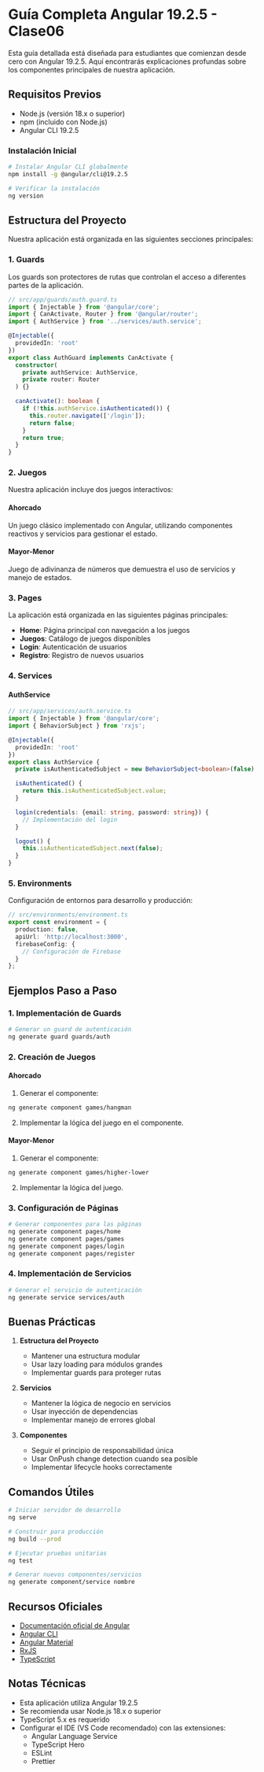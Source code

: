 # Guía Completa Angular 19.2.5 - Clase06

Esta guía detallada está diseñada para estudiantes que comienzan desde cero con Angular 19.2.5. Aquí encontrarás explicaciones profundas sobre los componentes principales de nuestra aplicación.

## Requisitos Previos

- Node.js (versión 18.x o superior)
- npm (incluido con Node.js)
- Angular CLI 19.2.5

### Instalación Inicial

```bash
# Instalar Angular CLI globalmente
npm install -g @angular/cli@19.2.5

# Verificar la instalación
ng version
```

## Estructura del Proyecto

Nuestra aplicación está organizada en las siguientes secciones principales:

### 1. Guards

Los guards son protectores de rutas que controlan el acceso a diferentes partes de la aplicación.

```typescript
// src/app/guards/auth.guard.ts
import { Injectable } from '@angular/core';
import { CanActivate, Router } from '@angular/router';
import { AuthService } from '../services/auth.service';

@Injectable({
  providedIn: 'root'
})
export class AuthGuard implements CanActivate {
  constructor(
    private authService: AuthService,
    private router: Router
  ) {}

  canActivate(): boolean {
    if (!this.authService.isAuthenticated()) {
      this.router.navigate(['/login']);
      return false;
    }
    return true;
  }
}
```

### 2. Juegos

Nuestra aplicación incluye dos juegos interactivos:

#### Ahorcado
Un juego clásico implementado con Angular, utilizando componentes reactivos y servicios para gestionar el estado.

#### Mayor-Menor
Juego de adivinanza de números que demuestra el uso de servicios y manejo de estados.

### 3. Pages

La aplicación está organizada en las siguientes páginas principales:

- **Home**: Página principal con navegación a los juegos
- **Juegos**: Catálogo de juegos disponibles
- **Login**: Autenticación de usuarios
- **Registro**: Registro de nuevos usuarios

### 4. Services

#### AuthService

```typescript
// src/app/services/auth.service.ts
import { Injectable } from '@angular/core';
import { BehaviorSubject } from 'rxjs';

@Injectable({
  providedIn: 'root'
})
export class AuthService {
  private isAuthenticatedSubject = new BehaviorSubject<boolean>(false);

  isAuthenticated() {
    return this.isAuthenticatedSubject.value;
  }

  login(credentials: {email: string, password: string}) {
    // Implementación del login
  }

  logout() {
    this.isAuthenticatedSubject.next(false);
  }
}
```

### 5. Environments

Configuración de entornos para desarrollo y producción:

```typescript
// src/environments/environment.ts
export const environment = {
  production: false,
  apiUrl: 'http://localhost:3000',
  firebaseConfig: {
    // Configuración de Firebase
  }
};
```

## Ejemplos Paso a Paso

### 1. Implementación de Guards

```bash
# Generar un guard de autenticación
ng generate guard guards/auth
```

### 2. Creación de Juegos

#### Ahorcado

1. Generar el componente:
```bash
ng generate component games/hangman
```

2. Implementar la lógica del juego en el componente.

#### Mayor-Menor

1. Generar el componente:
```bash
ng generate component games/higher-lower
```

2. Implementar la lógica del juego.

### 3. Configuración de Páginas

```bash
# Generar componentes para las páginas
ng generate component pages/home
ng generate component pages/games
ng generate component pages/login
ng generate component pages/register
```

### 4. Implementación de Servicios

```bash
# Generar el servicio de autenticación
ng generate service services/auth
```

## Buenas Prácticas

1. **Estructura del Proyecto**
   - Mantener una estructura modular
   - Usar lazy loading para módulos grandes
   - Implementar guards para proteger rutas

2. **Servicios**
   - Mantener la lógica de negocio en servicios
   - Usar inyección de dependencias
   - Implementar manejo de errores global

3. **Componentes**
   - Seguir el principio de responsabilidad única
   - Usar OnPush change detection cuando sea posible
   - Implementar lifecycle hooks correctamente

## Comandos Útiles

```bash
# Iniciar servidor de desarrollo
ng serve

# Construir para producción
ng build --prod

# Ejecutar pruebas unitarias
ng test

# Generar nuevos componentes/servicios
ng generate component/service nombre
```

## Recursos Oficiales

- [Documentación oficial de Angular](https://angular.dev/)
- [Angular CLI](https://angular.dev/tools/cli)
- [Angular Material](https://material.angular.io/)
- [RxJS](https://rxjs.dev/)
- [TypeScript](https://www.typescriptlang.org/docs/)

## Notas Técnicas

- Esta aplicación utiliza Angular 19.2.5
- Se recomienda usar Node.js 18.x o superior
- TypeScript 5.x es requerido
- Configurar el IDE (VS Code recomendado) con las extensiones:
  - Angular Language Service
  - TypeScript Hero
  - ESLint
  - Prettier
